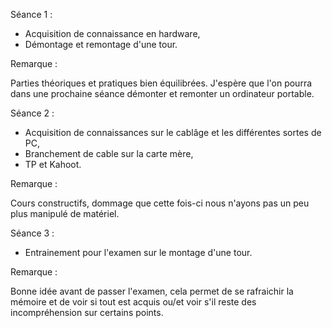 Séance 1 :
- Acquisition de connaissance en hardware,
- Démontage et remontage d'une tour.

Remarque :

Parties théoriques et pratiques bien équilibrées. J'espère que l'on pourra dans une prochaine séance démonter et remonter un ordinateur portable.


Séance 2 :
- Acquisition de connaissances sur le cablâge et les différentes sortes de PC,
- Branchement de cable sur la carte mère,
- TP et Kahoot.

Remarque :

Cours constructifs, dommage que cette fois-ci nous n'ayons pas un peu plus manipulé de matériel.


Séance 3 :
- Entrainement pour l'examen sur le montage d'une tour.

Remarque :

Bonne idée avant de passer l'examen, cela permet de se rafraichir la mémoire et de voir si tout est acquis ou/et voir s'il reste des incompréhension sur certains points.
